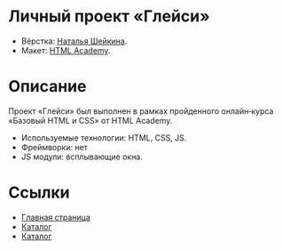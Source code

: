 Личный проект «Глейси»
==========
- Вёрстка: [Наталья Шейкина](https://github.com/Natasha-cyber).
- Макет: [HTML Academy](https://htmlacademy.ru/).

Описание
===========
Проект «Глейси» был выполнен в рамках пройденного онлайн‑курса «Базовый HTML и CSS» от HTML Academy.
- Используемые технологии: HTML, CSS, JS.
- Фреймворки: нет
- JS модули: всплывающие окна.

Ссылки 
==========
- [Главная страница](https://natasha-cyber.github.io/Gllacy/)
- [Каталог](https://natasha-cyber.github.io/Gllacy/catalog.html)
- [Каталог](https://natasha-cyber.github.io/Gllacy/catalog.html)
